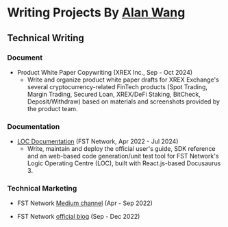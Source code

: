# Writing Projects By [Alan Wang](https://alankrantas.github.io/)

## Technical Writing

### Document

- Product White Paper Copywriting (XREX Inc., Sep - Oct 2024)
  - Write and organize product white paper drafts for XREX Exchange's several cryptocurrency-related FinTech products (Spot Trading, Margin Trading, Secured Loan, XREX/DeFi Staking, BitCheck, Deposit/Withdraw) based on materials and screenshots provided by the product team.

### Documentation

- [LOC Documentation](https://loc-documentation.vercel.app/) (FST Network, Apr 2022 - Jul 2024)
  - Write, maintain and deploy the official user's guide, SDK reference and an web-based code generation/unit test tool for FST Network's Logic Operating Centre (LOC), built with React.js-based Docusaurus 3.

### Technical Marketing

- FST Network [Medium channel](https://medium.com/fstnetwork) (Apr - Sep 2022)

- FST Network [official blog](https://www.fst.network/blog) (Sep - Dec 2022)
